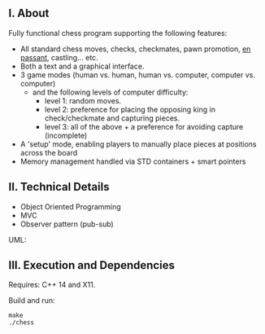 ## I. About

Fully functional chess program supporting the following features:

- All standard chess moves, checks, checkmates, pawn promotion, [en passant](https://en.wikipedia.org/wiki/En_passant), castling... etc.
- Both a text and a graphical interface.
- 3 game modes (human vs. human, human vs. computer, computer vs. computer)
  - and the following levels of computer difficulty:
    - level 1: random moves.
    - level 2: preference for placing the opposing king in check/checkmate and capturing pieces.
    - level 3: all of the above + a preference for avoiding capture (incomplete)
- A 'setup' mode, enabling players to manually place pieces at positions across the board
- Memory management handled via STD containers + smart pointers


## II. Technical Details

- Object Oriented Programming
- MVC
- Observer pattern (pub-sub)

UML:



## III. Execution and Dependencies

Requires: C++ 14 and X11.

Build and run:

```
make
./chess
```
